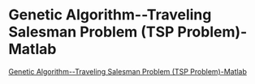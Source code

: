 # Genetic Algorithm--Traveling Salesman Problem (TSP Problem)-Matlab
[Genetic Algorithm--Traveling Salesman Problem (TSP Problem)-Matlab](https://aiwithcloud.com/2022/09/15/genetic_algorithm__traveling_salesman_problem_tsp_problem_matlab/)